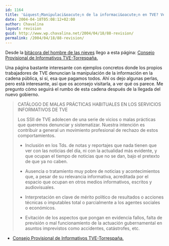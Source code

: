 ```yaml
---
id: 1164
title: '&iquest;Manipulaci&oacute;n de la informaci&oacute;n en TVE? Veamos&#8230;'
date: 2004-04-18T05:08:12+02:00
author: Chavalina
layout: revision
guid: http://www.wp.chavalina.net/2004/04/18/88-revision/
permalink: /2004/04/18/88-revision/
---
```

Desde la <a href="http://blogia.com/elhombredelasnieves" target="_blank">bit&aacute;cora del hombre de las nieves</a> llego a esta p&aacute;gina: <a href="http://www.cpinformativos.org/" target="_blank">Consejo<br /> Provisional de Informativos TVE-Torrespa&ntilde;a.</a>

Una p&aacute;gina bastante interesante con ejemplos concretos donde los propios trabajadores de TVE denuncian la manipulaci&oacute;n de la informaci&oacute;n en la cadena p&uacute;blica, s&iacute; s&iacute;, esa que pagamos todos. Ah&iacute; os dejo algunas perlas, pero est&aacute; interesante, as&iacute; que os aconsejo visitarla, a ver qu&eacute; os parece. Me pregunto c&oacute;mo seguir&aacute; el rumbo de esta cadena despu&eacute;s de la llegada del nuevo gobierno.

> CAT&Aacute;LOGO DE MALAS PR&Aacute;CTICAS HABITUALES EN LOS SERVICIOS INFORMATIVOS DE TVE 
> 
> Los SSII de TVE adolecen de una serie de vicios o malas pr&aacute;cticas que queremos denunciar y sistematizar. Nuestra intenci&oacute;n es contribuir a general un movimiento profesional de rechazo de estos comportamientos. 
> 
> * Inclusi&oacute;n en los Tds. de notas y reportajes que nada tienen que ver con las noticias del d&iacute;a, ni con la actualidad m&aacute;s evidente, y que ocupan el tiempo de noticias que no se dan, bajo el pretexto de que ya no caben. 
> 
> * Ausencia o tratamiento muy pobre de noticias y acontecimientos que, a pesar de su relevancia informativa, acreditada por el espacio que ocupan en otros medios informativos, escritos y audiovisuales. 
> 
> * Interpretaci&oacute;n en clave de m&eacute;rito pol&iacute;tico de resultados o acciones t&eacute;cnicas o imputables total o parcialmente a los agentes sociales o econ&oacute;micos. 
> 
> * Evitaci&oacute;n de los aspectos que pongan en evidencia fallos, falta de previsi&oacute;n o mal funcionamiento de la actuaci&oacute;n gubernamental en asuntos imprevistos como accidentes, cat&aacute;strofes, etc.

  * <a href="http://www.cpinformativos.org/" target="_blank">Consejo Provisional de Informativos TVE-Torrespa&ntilde;a.</a>